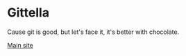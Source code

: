 Gittella
=============

Cause git is good, but let's face it, it's better with chocolate.

[Main site](http://www.gitella.com)